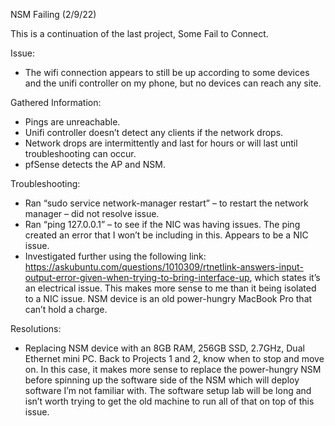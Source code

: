 NSM Failing (2/9/22)

This is a continuation of the last project, Some Fail to Connect. 

Issue: 
-	The wifi connection appears to still be up according to some devices and the unifi controller on my phone, but no devices can reach any site. 

Gathered Information:
-	Pings are unreachable. 
-	Unifi controller doesn’t detect any clients if the network drops. 
-	Network drops are intermittently and last for hours or will last until troubleshooting can occur. 
-	pfSense detects the AP and NSM. 

Troubleshooting:
-	Ran “sudo service network-manager restart” – to restart the network manager – did not resolve issue.
-	Ran “ping 127.0.0.1” – to see if the NIC was having issues. The ping created an error that I won’t be including in this. Appears to be a NIC issue.
-	Investigated further using the following link: https://askubuntu.com/questions/1010309/rtnetlink-answers-input-output-error-given-when-trying-to-bring-interface-up, which states it’s an electrical issue. This makes more sense to me than it being isolated to a NIC issue. NSM device is an old power-hungry MacBook Pro that can’t hold a charge. 

Resolutions:
- Replacing NSM device with an 8GB RAM, 256GB SSD, 2.7GHz, Dual Ethernet mini PC. Back to Projects 1 and 2, know when to stop and move on. In this case, it makes more sense to replace the power-hungry NSM before spinning up the software side of the NSM which will deploy software I’m not familiar with. The software setup lab will be long and isn’t worth trying to get the old machine to run all of that on top of this issue.



